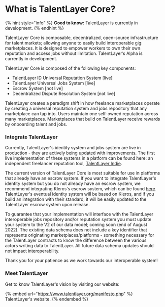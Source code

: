 # What is TalentLayer Core?

{% hint style="info" %}
**Good to know:** TalentLayer is currently in development.&#x20;
{% endhint %}

TalentLayer Core is composable, decentralized, open-source infrastructure for talent markets; allowing anyone to easily build interoperable gig marketplaces. It is designed to empower workers to own their own reputation and access jobs without limitation. TalentLayer’s Alpha is currently in development.

TalentLayer Core is composed of the following key components:

* TalentLayer ID Universal Reputation System \[live]
* TalentLayer Universal Jobs System \[live]
* Escrow System \[not live]
* Decentralized Dispute Resolution System \[not live]

TalentLayer creates a paradigm shift in how freelance marketplaces operate by creating a universal reputation system and jobs repository that any marketplace can tap into. Users maintain one self-owned reputation across many marketplaces. Marketplaces that build on TalentLayer receive rewards by onboarding talent and jobs.

### Integrate TalentLayer

Currently, TalentLayer's identity system and jobs system are live in production - they are actively being updated with improvements. The first live implementation of these systems in a platform can be found here: an independent freelancer reputation tool, [TalentLayer Indie](<README (1).md>).&#x20;

The current version of TalentLayer Core is most suitable for use in platforms that already have an escrow system. If you want to integrate TalentLayer's identity system but you do not already have an escrow system, we recommend integrating Kleros's escrow system, which can be found [here](https://github.com/kleros/escrow). TalentLayer's eventual identity system will be based on Kleros, and if you build an integration with their standard, it will be easily updated to the TalentLayer escrow system upon release.

To guarantee that your implementation will interface with the TalentLayer interoperable jobs repository and/or reputation system you must update your system to the V2 of our data model; coming soon (end of August 2022). The existing data schema does not include a key identifier that represents originating marketplaces/platforms - something necessary for the TalentLayer contracts to know the difference between the various actors writing data to TalentLayer. All future data schema updates should not impact interoperability.

Thank you for your patience as we work towards our interoperable system!

### Meet TalentLayer

Get to know TalentLayer's vision by visiting our website:

{% embed url="https://www.talentlayer.org/manifesto.php" %}
TalentLayer's website.
{% endembed %}
